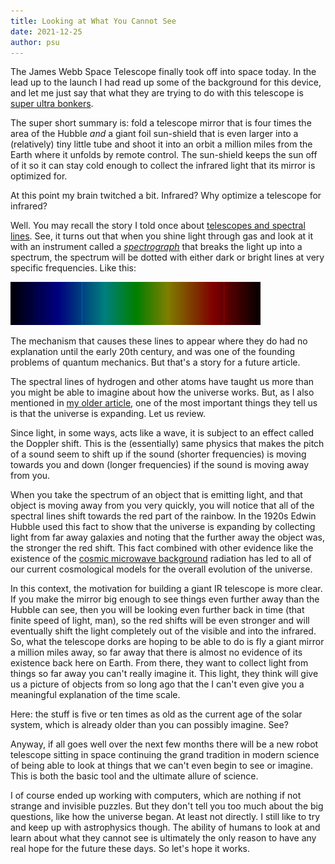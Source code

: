 ```yaml
---
title: Looking at What You Cannot See
date: 2021-12-25
author: psu
---
```


The James Webb Space Telescope finally took off into space today. In the lead up to the
launch I had read up some of the background for this device, and let me just say that what
they are trying to do with this telescope is [super ultra
bonkers](https://www.quantamagazine.org/why-nasas-james-webb-space-telescope-matters-so-much-20211203/).

The super short summary is: fold a telescope mirror that is four times the area of the
Hubble *and* a giant foil sun-shield that is even larger into a (relatively) tiny little
tube and shoot it into an orbit a million miles from the Earth where it unfolds by remote
control. The sun-shield keeps the sun off of it so it can stay cold enough to collect the
infrared light that its mirror is optimized for.

At this point my brain twitched a bit. Infrared? Why optimize a telescope for infrared?

Well. You may recall the story I told once about [telescopes and spectral
lines](the-wrong-question.html). See, it turns out that when you shine light through gas
and look at it with an instrument called a
[_spectrograph_](https://en.wikipedia.org/wiki/Optical_spectrometer) that breaks the light
up into a spectrum, the spectrum will be dotted with either dark or bright lines at very
specific frequencies. Like this:

> <a href="../images/hydrogen-lines.jpg">
<img src="../images/hydrogen-lines.jpg" width=400></a>

The mechanism that causes these lines to appear where they do had no explanation until the
early 20th century, and was one of the founding problems of quantum mechanics. But that's
a story for a future article.

The spectral lines of hydrogen and other atoms have taught us more than you might be able
to imagine about how the universe works. But, as I also mentioned in [my older
article](the-wrong-question.html), one of the most important things they tell us is that
the universe is expanding. Let us review.

Since light, in some ways, acts like a wave, it is subject to an effect called the Doppler
shift. This is the (essentially) same physics that makes the pitch of a sound seem to
shift up if the sound (shorter frequencies) is moving towards you and down (longer
frequencies) if the sound is moving away from you.

When you take the spectrum of an object that is emitting light, and that object is moving
away from you very quickly, you will notice that all of the spectral lines shift towards
the red part of the rainbow. In the 1920s Edwin Hubble used this fact to show that the
universe is expanding by collecting light from far away galaxies and noting that the
further away the object was, the stronger the red shift. This fact combined with other
evidence like the existence of the [cosmic microwave
background](https://en.wikipedia.org/wiki/Cosmic_microwave_background) radiation has led
to all of our current cosmological models for the overall evolution of the universe.

In this context, the motivation for building a giant IR telescope is more clear. If you
make the mirror big enough to see things even further away than the Hubble can see, then
you will be looking even further back in time (that finite speed of light, man), so the
red shifts will be even stronger and will eventually shift the light completely out of the
visible and into the infrared. So, what the telescope dorks are hoping to be able to do is
fly a giant mirror a million miles away, so far away that there is almost no evidence of
its existence back here on Earth. From there, they want to collect light from things so
far away you can't really imagine it. This light, they think will give us a picture of
objects from so long ago that the I can't even give you a meaningful explanation of the
time scale. 

Here: the stuff is five or ten times as old as the current age of the solar
system, which is already older than you can possibly imagine. See?

Anyway, if all goes well over the next few months there will be a new robot telescope
sitting in space continuing the grand tradition in modern science of being able to look at
things that we can't even begin to see or imagine. This is both the basic tool and the
ultimate allure of science.

I of course ended up working with computers, which are nothing if not strange and
invisible puzzles. But they don't tell you too much about the big questions, like how the
universe began. At least not directly. I still like to try and keep up with astrophysics
though. The ability of humans to look at and learn about what they cannot see is
ultimately the only reason to have any real hope for the future these days. So let's hope
it works.







